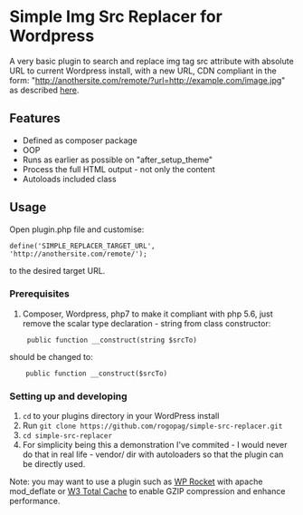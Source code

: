 # Simple Img Src Replacer for Wordpress

A very basic plugin to search and replace img tag src attribute
with absolute URL to current Wordpress install, with a new URL, CDN compliant in the form: "http://anothersite.com/remote/?url=http://example.com/image.jpg" as described [here](https://docs.google.com/document/d/1U7UhAlwVDFgHFbgBl_Z-pxpaxoPQJxy27_ko4pMPLvk/edit).

## Features

- Defined as composer package
- OOP
- Runs as earlier as possible on "after_setup_theme"
- Process the full HTML output - not only the content
- Autoloads included class

## Usage

Open plugin.php file and customise: 
    
    define('SIMPLE_REPLACER_TARGET_URL', 'http://anothersite.com/remote/');

to the desired target URL.

### Prerequisites

1. Composer, Wordpress, php7 to make it compliant with php 5.6, just remove the scalar type declaration - string from class constructor:

        public function __construct(string $srcTo)
        
should be changed to:

        public function __construct($srcTo)

### Setting up and developing

1. `cd` to your plugins directory in your WordPress install
1. Run `git clone https://github.com/rogopag/simple-src-replacer.git`
1. `cd simple-src-replacer`
1. For simplicity being this a demonstration I've commited - I would never do that in real life - vendor/ dir with autoloaders so that the plugin can be directly used.

Note: you may want to use a plugin such as [WP Rocket](https://wp-rocket.me) with apache mod_deflate or [W3 Total Cache](https://wordpress.org/plugins/w3-total-cache/) to enable GZIP compression and enhance performance.
